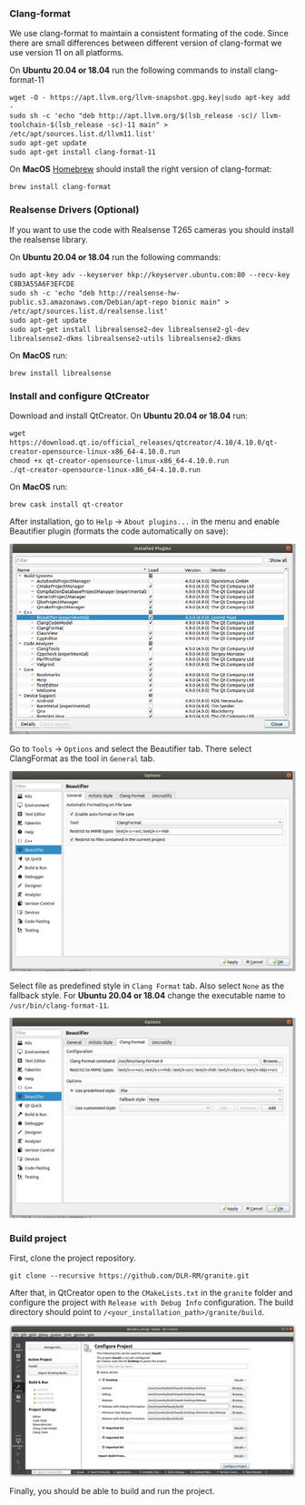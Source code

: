

### Clang-format
We use clang-format to maintain a consistent formating of the code. Since there are small differences between different version of clang-format we use version 11 on all platforms.

On **Ubuntu 20.04 or 18.04** run the following commands to install clang-format-11
```
wget -O - https://apt.llvm.org/llvm-snapshot.gpg.key|sudo apt-key add -
sudo sh -c 'echo "deb http://apt.llvm.org/$(lsb_release -sc)/ llvm-toolchain-$(lsb_release -sc)-11 main" > /etc/apt/sources.list.d/llvm11.list'
sudo apt-get update
sudo apt-get install clang-format-11
```

On **MacOS** [Homebrew](https://brew.sh/) should install the right version of clang-format:
```
brew install clang-format
```

### Realsense Drivers (Optional)
If you want to use the code with Realsense T265 cameras you should install the realsense library.

On **Ubuntu 20.04 or 18.04** run the following commands:
```
sudo apt-key adv --keyserver hkp://keyserver.ubuntu.com:80 --recv-key C8B3A55A6F3EFCDE
sudo sh -c 'echo "deb http://realsense-hw-public.s3.amazonaws.com/Debian/apt-repo bionic main" > /etc/apt/sources.list.d/realsense.list'
sudo apt-get update
sudo apt-get install librealsense2-dev librealsense2-gl-dev librealsense2-dkms librealsense2-utils librealsense2-dkms
```

On **MacOS** run:
```
brew install librealsense
```

### Install and configure QtCreator
Download and install QtCreator. On **Ubuntu 20.04 or 18.04** run:
```
wget https://download.qt.io/official_releases/qtcreator/4.10/4.10.0/qt-creator-opensource-linux-x86_64-4.10.0.run
chmod +x qt-creator-opensource-linux-x86_64-4.10.0.run
./qt-creator-opensource-linux-x86_64-4.10.0.run
```

On **MacOS** run:
```
brew cask install qt-creator
```

After installation, go to `Help` -> `About plugins...` in the menu and enable Beautifier plugin (formats the code automatically on save):

![qt_creator_plugins](/doc/img/qt_creator_plugins.png)

Go to `Tools` -> `Options` and select the Beautifier tab. There select ClangFormat as the tool in `General` tab.

![qt_creator_beautifier_general](/doc/img/qt_creator_beautifier_general.png)

Select file as predefined style in `Clang Format` tab. Also select `None` as the fallback style. For **Ubuntu 20.04 or 18.04** change the executable name to `/usr/bin/clang-format-11`.

![qt_creator_beautifier_clang_format](/doc/img/qt_creator_beautifier_clang_format.png)

### Build project
First, clone the project repository.
```
git clone --recursive https://github.com/DLR-RM/granite.git
```

After that, in QtCreator open to the `CMakeLists.txt` in the `granite` folder and configure the project with `Release with Debug Info` configuration. The build directory should point to `/<your_installation_path>/granite/build`.

![qt_creator_configure_project](/doc/img/qt_creator_configure_project.png)

Finally, you should be able to build and run the project.

